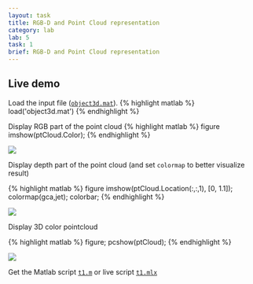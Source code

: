 ```yaml
---
layout: task
title: RGB-D and Point Cloud representation
category: lab
lab: 5
task: 1
brief: RGB-D and Point Cloud representation
---
```


## Live demo

Load the input file ([`object3d.mat`]({{site.baseurl}}/public/l5/object3d.mat)).
{% highlight matlab %}
load('object3d.mat')
{% endhighlight %}

Display RGB part of the point cloud
{% highlight matlab %}
figure
imshow(ptCloud.Color);
{% endhighlight %}

![]({{site.baseurl}}/public/l5/t1_1.png)

Display depth part of the point cloud (and set `colormap` to better visualize result)

{% highlight matlab %}
figure
imshow(ptCloud.Location(:,:,1), [0, 1.1]);
colormap(gca,jet);
colorbar;
{% endhighlight %}

![]({{site.baseurl}}/public/l5/t1_2.png)

Display 3D color pointcloud

{% highlight matlab %}
figure;
pcshow(ptCloud);
{% endhighlight %}

![]({{site.baseurl}}/public/l5/t1_3.png)

Get the Matlab script [`t1.m`]({{site.baseurl}}/public/l5/t1.m) or live script [`t1.mlx`]({{site.baseurl}}/public/l5/t1.mlx)
